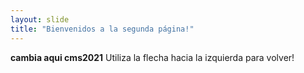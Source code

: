 ```yaml
---
layout: slide
title: "Bienvenidos a la segunda página!"
---
```

**cambia aqui cms2021**
Utiliza la flecha hacia la izquierda para volver!
